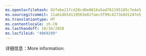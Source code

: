 ```yaml
---
ms.openlocfilehash: 02febe21fcd28cd0e0816a5ad762195185c7e4e5
ms.sourcegitcommit: 11a61db54119503e82faec5f99c4273e8d1247e5
ms.translationtype: HT
ms.contentlocale: zh-CN
ms.lasthandoff: 10/16/2020
ms.locfileid: "4069289"
---
```

<span data-ttu-id="42d70-101">详细信息：</span><span class="sxs-lookup"><span data-stu-id="42d70-101">More information:</span></span>